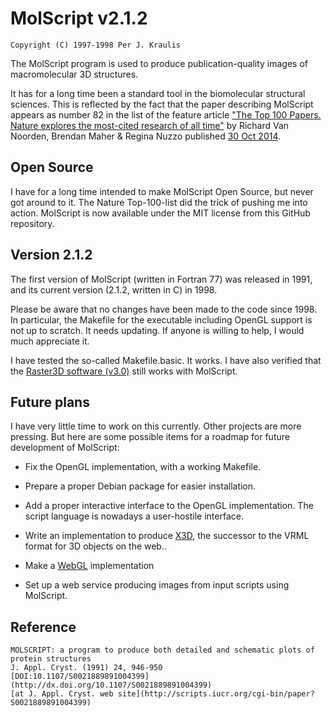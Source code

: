 MolScript v2.1.2
================

    Copyright (C) 1997-1998 Per J. Kraulis

The MolScript program is used to produce publication-quality images of
macromolecular 3D structures. 

It has for a long time been a standard tool in the biomolecular
structural sciences. This is reflected by the fact that the paper
describing MolScript appears as number 82 in the list of the feature article
["The Top 100 Papers. Nature explores the most-cited research of all
time"](http://www.nature.com/news/the-top-100-papers-1.16224) by
Richard Van Noorden, Brendan Maher & Regina Nuzzo published [30 Oct
2014](http://www.nature.com/nature/journal/v514/n7524/index.html).

Open Source
-----------

I have for a long time intended to make MolScript Open Source, but
never got around to it. The Nature Top-100-list did the trick of
pushing me into action. MolScript is now available under the MIT
license from this GitHub repository.

Version 2.1.2
-------------

The first version of MolScript (written in Fortran 77) was released in
1991, and its current version (2.1.2, written in C) in 1998.

Please be aware that no changes have been made to the code since
1998. In particular, the Makefile for the executable including OpenGL
support is not up to scratch. It needs updating. If anyone is willing to
help, I would much appreciate it.

I have tested the so-called Makefile.basic. It works. I have also
verified that the [Raster3D software
(v3.0)](http://skuld.bmsc.washington.edu/raster3d/html/raster3d.html)
still works with MolScript.

Future plans
------------

I have very little time to work on this currently. Other projects are
more pressing. But here are some possible items for a roadmap for
future development of MolScript:

* Fix the OpenGL implementation, with a working Makefile.

* Prepare a proper Debian package for easier installation.

* Add a proper interactive interface to the OpenGL implementation. The
  script language is nowadays a user-hostile interface.

* Write an implementation to produce [X3D](http://www.web3d.org/), the
  successor to the VRML format for 3D objects on the web..

* Make a [WebGL](http://en.wikipedia.org/wiki/WebGL) implementation

* Set up a web service producing images from input scripts using MolScript.


Reference
---------

    MOLSCRIPT: a program to produce both detailed and schematic plots of protein structures
    J. Appl. Cryst. (1991) 24, 946-950
    [DOI:10.1107/S0021889891004399](http://dx.doi.org/10.1107/S0021889891004399)
    [at J. Appl. Cryst. web site](http://scripts.iucr.org/cgi-bin/paper?S0021889891004399)

